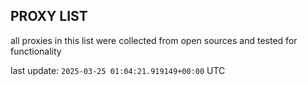 ## PROXY LIST

all proxies in this list were collected from open sources and tested for functionality

last update: `2025-03-25 01:04:21.919149+00:00` UTC